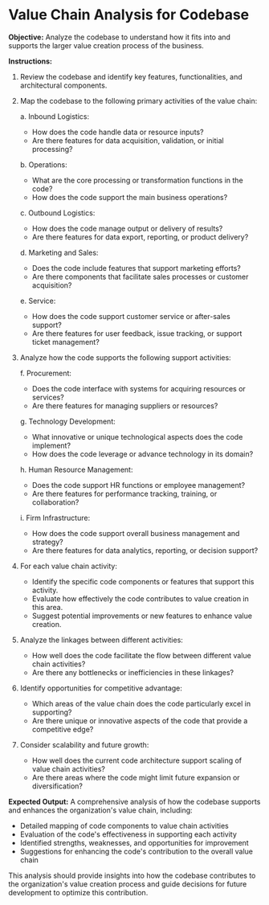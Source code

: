 # Value Chain Analysis for Codebase

**Objective:** Analyze the codebase to understand how it fits into and supports the larger value creation process of the business.

**Instructions:**

1. Review the codebase and identify key features, functionalities, and architectural components.

2. Map the codebase to the following primary activities of the value chain:

   a. Inbound Logistics:
      - How does the code handle data or resource inputs?
      - Are there features for data acquisition, validation, or initial processing?

   b. Operations:
      - What are the core processing or transformation functions in the code?
      - How does the code support the main business operations?

   c. Outbound Logistics:
      - How does the code manage output or delivery of results?
      - Are there features for data export, reporting, or product delivery?

   d. Marketing and Sales:
      - Does the code include features that support marketing efforts?
      - Are there components that facilitate sales processes or customer acquisition?

   e. Service:
      - How does the code support customer service or after-sales support?
      - Are there features for user feedback, issue tracking, or support ticket management?

3. Analyze how the code supports the following support activities:

   f. Procurement:
      - Does the code interface with systems for acquiring resources or services?
      - Are there features for managing suppliers or resources?

   g. Technology Development:
      - What innovative or unique technological aspects does the code implement?
      - How does the code leverage or advance technology in its domain?

   h. Human Resource Management:
      - Does the code support HR functions or employee management?
      - Are there features for performance tracking, training, or collaboration?

   i. Firm Infrastructure:
      - How does the code support overall business management and strategy?
      - Are there features for data analytics, reporting, or decision support?

4. For each value chain activity:
   - Identify the specific code components or features that support this activity.
   - Evaluate how effectively the code contributes to value creation in this area.
   - Suggest potential improvements or new features to enhance value creation.

5. Analyze the linkages between different activities:
   - How well does the code facilitate the flow between different value chain activities?
   - Are there any bottlenecks or inefficiencies in these linkages?

6. Identify opportunities for competitive advantage:
   - Which areas of the value chain does the code particularly excel in supporting?
   - Are there unique or innovative aspects of the code that provide a competitive edge?

7. Consider scalability and future growth:
   - How well does the current code architecture support scaling of value chain activities?
   - Are there areas where the code might limit future expansion or diversification?

**Expected Output:** A comprehensive analysis of how the codebase supports and enhances the organization's value chain, including:
- Detailed mapping of code components to value chain activities
- Evaluation of the code's effectiveness in supporting each activity
- Identified strengths, weaknesses, and opportunities for improvement
- Suggestions for enhancing the code's contribution to the overall value chain

This analysis should provide insights into how the codebase contributes to the organization's value creation process and guide decisions for future development to optimize this contribution.
